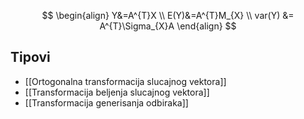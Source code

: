 
$$
\begin{align}
Y&=A^{T}X \\
E(Y)&=A^{T}M_{X} \\
var(Y) &= A^{T}\Sigma_{X}A
\end{align}
$$


## Tipovi
- [[Ortogonalna transformacija slucajnog vektora]]
- [[Transformacija beljenja slucajnog vektora]]
- [[Transformacija generisanja odbiraka]]